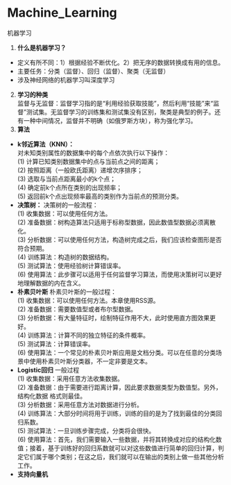 # Machine_Learning
机器学习
1. **什么是机器学习？**  
- 定义有所不同：1）根据经验不断优化。2）把无序的数据转换成有用的信息。  
- 主要任务：分类（监督）、回归（监督）、聚类（无监督）
- 涉及神经网络的机器学习叫深度学习
2. **学习的种类**  
监督与无监督：监督学习指的是“利用经验获取技能”，然后利用“技能”来“监督”测试集。无监督学习的训练集和测试集没有区别，聚类是典型的例子。还有一种中间情况，监督并不明确（如俄罗斯方块），称为强化学习。
3. **算法**
- **k邻近算法（KNN）：**  
对未知类别属性的数据集中的每个点依次执行以下操作：  
(1) 计算已知类别数据集中的点与当前点之间的距离；  
(2) 按照距离（一般欧氏距离）递增次序排序；  
(3) 选取与当前点距离最小的k个点；  
(4) 确定前k个点所在类别的出现频率；  
(5) 返回前k个点出现频率最高的类别作为当前点的预测分类。
- **决策树：**
决策树的一般流程：  
(1) 收集数据：可以使用任何方法。  
(2) 准备数据：树构造算法只适用于标称型数据，因此数值型数据必须离散化。  
(3) 分析数据：可以使用任何方法，构造树完成之后，我们应该检查图形是否符合预期。  
(4) 训练算法：构造树的数据结构。  
(5) 测试算法：使用经验树计算错误率。  
(6) 使用算法：此步骤可以适用于任何监督学习算法，而使用决策树可以更好地理解数据的内在含义。
- **朴素贝叶斯**
朴素贝叶斯的一般过程：  
(1) 收集数据：可以使用任何方法。本章使用RSS源。  
(2) 准备数据：需要数值型或者布尔型数据。  
(3) 分析数据：有大量特征时，绘制特征作用不大，此时使用直方图效果更好。  
(4) 训练算法：计算不同的独立特征的条件概率。  
(5) 测试算法：计算错误率。  
(6) 使用算法：一个常见的朴素贝叶斯应用是文档分类。可以在任意的分类场景中使用朴素贝叶斯分类器，不一定非要是文本。  
- **Logistic回归**
一般过程  
(1) 收集数据：采用任意方法收集数据。  
(2) 准备数据：由于需要进行距离计算，因此要求数据类型为数值型。另外，结构化数据
格式则最佳。  
(3) 分析数据：采用任意方法对数据进行分析。  
(4) 训练算法：大部分时间将用于训练，训练的目的是为了找到最佳的分类回归系数。  
(5) 测试算法：一旦训练步骤完成，分类将会很快。  
(6) 使用算法：首先，我们需要输入一些数据，并将其转换成对应的结构化数值；接着，基于训练好的回归系数就可以对这些数值进行简单的回归计算，判定它们属于哪个类别；在这之后，我们就可以在输出的类别上做一些其他分析工作。
- **支持向量机**

